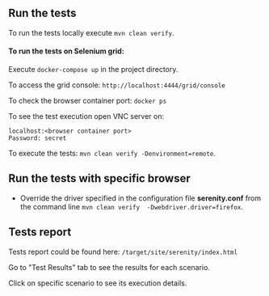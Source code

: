 ## Run the tests

To run the tests locally execute `mvn clean verify`.
#### To run the tests on Selenium grid:
Execute `docker-compose up` in the project directory.

To access the grid console: `http://localhost:4444/grid/console`

To check the browser container port: `docker ps`

To see the test execution open VNC server on:
```
localhost:<browser container port>
Password: secret
```
To execute the tests: `mvn clean verify -Denvironment=remote`.

## Run the tests with specific browser
* Override the driver specified in the configuration file **serenity.conf** from the command line `mvn clean verify 
  -Dwebdriver.driver=firefox`.

## Tests report
Tests report could be found here: `/target/site/serenity/index.html`

Go to "Test Results" tab to see the results for each scenario.

Click on specific scenario to see its execution details.

